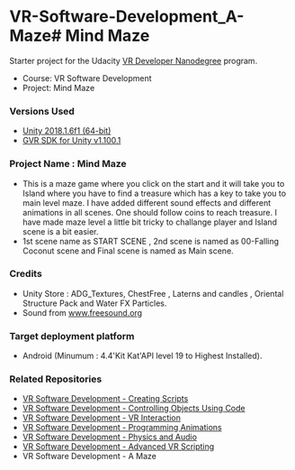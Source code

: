 # VR-Software-Development_A-Maze# Mind Maze
Starter project for the Udacity [VR Developer Nanodegree](http://udacity.com/vr) program.

- Course: VR Software Development
- Project: Mind Maze


### Versions Used
- [Unity 2018.1.6f1 (64-bit)](https://unity3d.com/unity/qa/lts-releases?version=2018.1)
- [GVR SDK for Unity v1.100.1](https://github.com/googlevr/gvr-unity-sdk/releases/tag/v1.100.1)


### Project Name : Mind Maze
- This is a maze game where you click on the start and it will take you to Island where you have to find a treasure which has a key to take you to
	main level maze. I have added different sound effects and different animations in all scenes. One should follow coins to reach treasure.
	I have made maze level a little bit tricky to challange player and Island scene is a bit easier.
- 1st scene name as START SCENE , 2nd scene is named as 00-Falling Coconut scene and Final scene is named as Main scene.


### Credits 
- Unity Store : ADG_Textures, ChestFree , Laterns and candles , Oriental Structure Pack and Water FX Particles.
- Sound from www.freesound.org

### Target deployment platform
- Android (Minumum : 4.4'Kit Kat'API level 19 to Highest Installed).


### Related Repositories
- [VR Software Development - Creating Scripts](https://github.com/udacity/VR-Software-Development_Creating-Scripts/releases)
- [VR Software Development - Controlling Objects Using Code](https://github.com/udacity/VR-Software-Development_Controlling-Objects-Using-Code/releases)
- [VR Software Development - VR Interaction](https://github.com/udacity/VR-Software-Development_VR-Interaction/releases)
- [VR Software Development - Programming Animations](https://github.com/udacity/VR-Software-Development_Programming-Animations/releases)
- [VR Software Development - Physics and Audio](https://github.com/udacity/VR-Software-Development_Physics-and-Audio/releases)
- [VR Software Development - Advanced VR Scripting](https://github.com/udacity/VR-Software-Development_Advanced-VR-Scripting/releases)
- VR Software Development - A Maze

